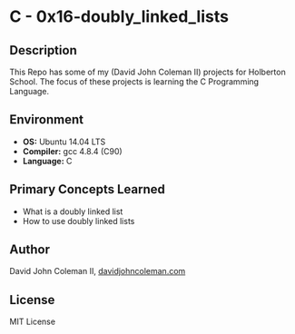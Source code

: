 # C - 0x16-doubly_linked_lists

## Description

This Repo has some of my (David John Coleman II) projects for Holberton School.
The focus of these projects is learning the C Programming Language.

## Environment

* __OS:__ Ubuntu 14.04 LTS
* __Compiler:__ gcc 4.8.4 (C90)
* __Language:__ C

## Primary Concepts Learned

* What is a doubly linked list
* How to use doubly linked lists

## Author

David John Coleman II, [davidjohncoleman.com](http://www.davidjohncoleman.com/)

## License

MIT License
